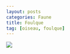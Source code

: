 ```yaml
---
layout: posts
categories: Faune
title: Foulque
tag: [oiseau, foulque]
---
```

<img src="/faune_flore_meyrin/images/IMG_8678.jpg" />

